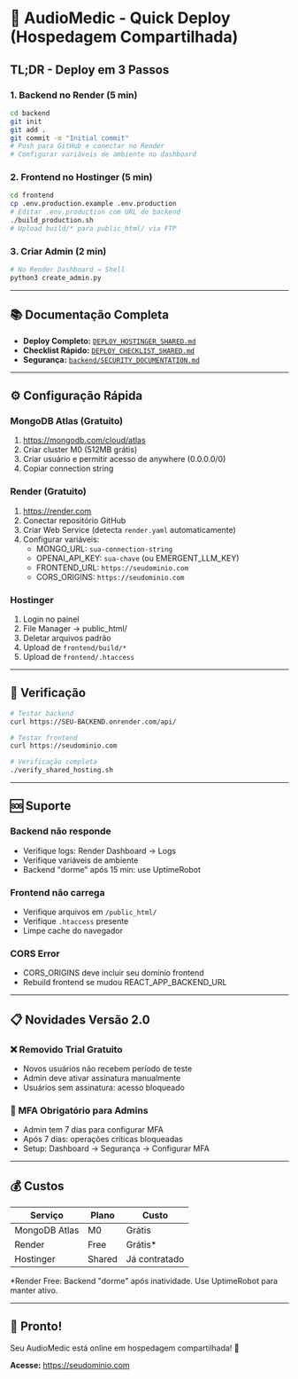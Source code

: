 # 🚀 AudioMedic - Quick Deploy (Hospedagem Compartilhada)

## TL;DR - Deploy em 3 Passos

### 1. Backend no Render (5 min)
```bash
cd backend
git init
git add .
git commit -m "Initial commit"
# Push para GitHub e conectar no Render
# Configurar variáveis de ambiente no dashboard
```

### 2. Frontend no Hostinger (5 min)
```bash
cd frontend
cp .env.production.example .env.production
# Editar .env.production com URL do backend
./build_production.sh
# Upload build/* para public_html/ via FTP
```

### 3. Criar Admin (2 min)
```bash
# No Render Dashboard → Shell
python3 create_admin.py
```

---

## 📚 Documentação Completa

- **Deploy Completo:** [`DEPLOY_HOSTINGER_SHARED.md`](DEPLOY_HOSTINGER_SHARED.md)
- **Checklist Rápido:** [`DEPLOY_CHECKLIST_SHARED.md`](DEPLOY_CHECKLIST_SHARED.md)
- **Segurança:** [`backend/SECURITY_DOCUMENTATION.md`](backend/SECURITY_DOCUMENTATION.md)

---

## ⚙️ Configuração Rápida

### MongoDB Atlas (Gratuito)
1. https://mongodb.com/cloud/atlas
2. Criar cluster M0 (512MB grátis)
3. Criar usuário e permitir acesso de anywhere (0.0.0.0/0)
4. Copiar connection string

### Render (Gratuito)
1. https://render.com
2. Conectar repositório GitHub
3. Criar Web Service (detecta `render.yaml` automaticamente)
4. Configurar variáveis:
   - MONGO_URL: `sua-connection-string`
   - OPENAI_API_KEY: `sua-chave` (ou EMERGENT_LLM_KEY)
   - FRONTEND_URL: `https://seudominio.com`
   - CORS_ORIGINS: `https://seudominio.com`

### Hostinger
1. Login no painel
2. File Manager → public_html/
3. Deletar arquivos padrão
4. Upload de `frontend/build/*`
5. Upload de `frontend/.htaccess`

---

## 🧪 Verificação

```bash
# Testar backend
curl https://SEU-BACKEND.onrender.com/api/

# Testar frontend
curl https://seudominio.com

# Verificação completa
./verify_shared_hosting.sh
```

---

## 🆘 Suporte

### Backend não responde
- Verifique logs: Render Dashboard → Logs
- Verifique variáveis de ambiente
- Backend "dorme" após 15 min: use UptimeRobot

### Frontend não carrega
- Verifique arquivos em `/public_html/`
- Verifique `.htaccess` presente
- Limpe cache do navegador

### CORS Error
- CORS_ORIGINS deve incluir seu domínio frontend
- Rebuild frontend se mudou REACT_APP_BACKEND_URL

---

## 📋 Novidades Versão 2.0

### ❌ Removido Trial Gratuito
- Novos usuários não recebem período de teste
- Admin deve ativar assinatura manualmente
- Usuários sem assinatura: acesso bloqueado

### 🔐 MFA Obrigatório para Admins
- Admin tem 7 dias para configurar MFA
- Após 7 dias: operações críticas bloqueadas
- Setup: Dashboard → Segurança → Configurar MFA

---

## 💰 Custos

| Serviço | Plano | Custo |
|---------|-------|-------|
| MongoDB Atlas | M0 | Grátis |
| Render | Free | Grátis* |
| Hostinger | Shared | Já contratado |

*Render Free: Backend "dorme" após inatividade. Use UptimeRobot para manter ativo.

---

## 🎉 Pronto!

Seu AudioMedic está online em hospedagem compartilhada! 🚀

**Acesse:** https://seudominio.com
